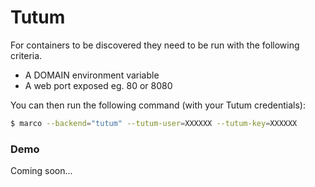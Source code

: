 Tutum
=====

For containers to be discovered they need to be run with the following criteria.
* A DOMAIN environment variable
* A web port exposed eg. 80 or 8080

You can then run the following command (with your Tutum credentials):

```bash
$ marco --backend="tutum" --tutum-user=XXXXXX --tutum-key=XXXXXX
```

### Demo

Coming soon...

